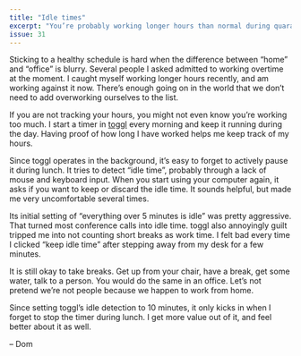 ```yaml
---
title: "Idle times"
excerpt: "You’re probably working longer hours than normal during quarantine. Even when working from home, it is okay and important to take breaks."
issue: 31
---
```

Sticking to a healthy schedule is hard when the difference between “home” and “office” is blurry. Several people I asked admitted to working overtime at the moment. I caught myself working longer hours recently, and am working against it now. There’s enough going on in the world that we don’t need to add overworking ourselves to the list.

If you are not tracking your hours, you might not even know you’re working too much. I start a timer in [toggl](https://toggl.com) every morning and keep it running during the day. Having proof of how long I have worked helps me keep track of my hours.

Since toggl operates in the background, it’s easy to forget to actively pause it during lunch. It tries to detect “idle time”, probably through a lack of mouse and keyboard input. When you start using your computer again, it asks if you want to keep or discard the idle time. It sounds helpful, but made me very uncomfortable several times.

Its initial setting of “everything over 5 minutes is idle” was pretty aggressive. That turned most conference calls into idle time. toggl also annoyingly guilt tripped me into not counting short breaks as work time. I felt bad every time I clicked “keep idle time” after stepping away from my desk for a few minutes.

It is still okay to take breaks. Get up from your chair, have a break, get some water, talk to a person. You would do the same in an office. Let’s not pretend we’re not people because we happen to work from home.

Since setting toggl’s idle detection to 10 minutes, it only kicks in when I forget to stop the timer during lunch. I get more value out of it, and feel better about it as well.

– Dom
